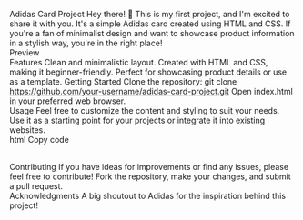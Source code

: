 Adidas Card Project
Hey there! 👋 This is my first project, and I'm excited to share it with you. It's a simple Adidas card created using HTML and CSS. If you're a fan of minimalist design and want to showcase product information in a stylish way, you're in the right place!
<br>
Preview
<br>
Features
Clean and minimalistic layout.
Created with HTML and CSS, making it beginner-friendly.
Perfect for showcasing product details or use as a template.
Getting Started
Clone the repository: git clone https://github.com/your-username/adidas-card-project.git
Open index.html in your preferred web browser.
<br>
Usage
Feel free to customize the content and styling to suit your needs. Use it as a starting point for your projects or integrate it into existing websites.
<br>
html
Copy code
<!-- Example usage in your HTML file -->
<!DOCTYPE html>
<html lang="en">
<head>
    <meta charset="UTF-8">
    <meta name="viewport" content="width=device-width, initial-scale=1.0">
    <link rel="stylesheet" href="styles.css">
    <title>Adidas Card Project</title>
</head>
<body>
    <!-- Your content here -->
</body>
</html>
<br>
Contributing
If you have ideas for improvements or find any issues, please feel free to contribute! Fork the repository, make your changes, and submit a pull request.
<br>
Acknowledgments
A big shoutout to Adidas for the inspiration behind this project!
